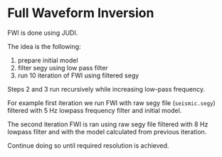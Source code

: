 # Full Waveform Inversion

FWI is done using JUDI.

The idea is the following:

1. prepare initial model
2. filter segy using low pass filter
3. run 10 iteration of FWI using filtered segy

Steps 2 and 3 run recursively while increasing low-pass frequency.

For example first iteration we run FWI with raw segy file (`seismic.segy`) filtered with 5 Hz lowpass frequency filter and initial model.

The second iteration FWI is ran using raw segy file filtered with 8 Hz lowpass filter and with the model calculated from previous iteration.

Continue doing so until required resolution is achieved.

